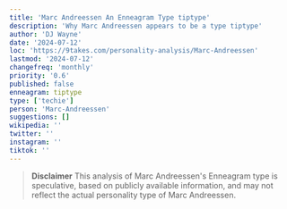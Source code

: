 ```yaml
---
title: 'Marc Andreessen An Enneagram Type tiptype'
description: 'Why Marc Andreessen appears to be a type tiptype'
author: 'DJ Wayne'
date: '2024-07-12'
loc: 'https://9takes.com/personality-analysis/Marc-Andreessen'
lastmod: '2024-07-12'
changefreq: 'monthly'
priority: '0.6'
published: false
enneagram: tiptype
type: ['techie']
person: 'Marc-Andreessen'
suggestions: []
wikipedia: ''
twitter: ''
instagram: ''
tiktok: ''
---
```


<p class="firstLetter"></p>

> **Disclaimer** This analysis of Marc Andreessen's Enneagram type is speculative, based on publicly available information, and may not reflect the actual personality type of Marc Andreessen.
